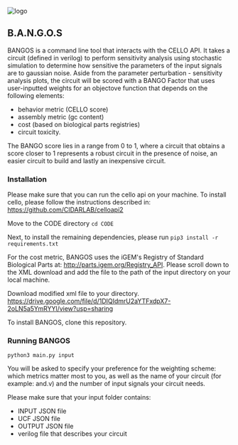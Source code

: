 ![logo](https://user-images.githubusercontent.com/57968955/116004476-cada0b00-a5d0-11eb-8d07-da368cd8bfe6.png)
## B.A.N.G.O.S  

BANGOS is a command line tool that interacts with the CELLO API. It takes a circuit (defined in verilog) to perform sensitivity analysis using stochastic simulation to determine how sensitive the parameters of the input signals are to gaussian noise. Aside from the parameter perturbation - sensitivity analysis plots, the circuit will be scored with a BANGO Factor that uses user-inputted weights for an objectove function that depends on the following elements:
- behavior metric (CELLO score)
- assembly metric (gc content)
- cost (based on biological parts registries) 
-  circuit toxicity. 

The BANGO score lies in a range from 0 to 1, where a circuit that obtains a score closer to 1 represents a robust circuit in the presence of noise, an easier circuit to build and lastly an inexpensive circuit. 

### Installation 
Please make sure that you can run the cello api on your machine. To install cello, please follow the instructions described in: https://github.com/CIDARLAB/celloapi2

Move to the CODE directory
`cd CODE`

Next, to install the remaining dependencies, please run 
`pip3 install -r requirements.txt`

For the cost metric, BANGOS uses the iGEM's Registry of Standard Biological Parts at: http://parts.igem.org/Registry_API. Please scroll down to the XML download and add the file to the path of the input directory on your local machine. 

Download modified xml file to your directory. https://drive.google.com/file/d/1DIQIdmrU2aYTFxdpX7-2oLN5a5YmRYYl/view?usp=sharing

To install BANGOS, clone this repository. 

### Running BANGOS

`python3 main.py input`

You will be asked to specify your preference for the weighting scheme: which metrics matter most to you, as well as the name of your circuit (for example: and.v) and the number of input signals your circuit needs. 

Please make sure that your input folder contains:
- INPUT JSON file
- UCF JSON file
- OUTPUT JSON file
- verilog file that describes your circuit 



